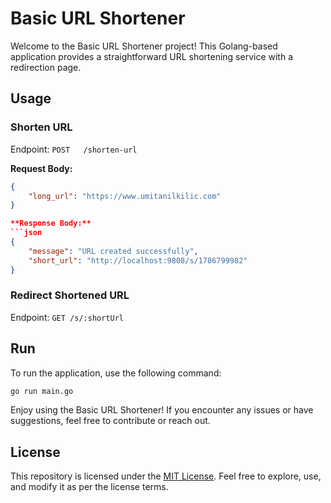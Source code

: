 # Basic URL Shortener

Welcome to the Basic URL Shortener project! This Golang-based application provides a straightforward URL shortening service with a redirection page.

## Usage

### Shorten URL
Endpoint: `POST   /shorten-url`

**Request Body:**
```json
{
    "long_url": "https://www.umitanilkilic.com"
}

**Response Body:**
```json
{
    "message": "URL created successfully",
    "short_url": "http://localhost:9808/s/1786799982"
}
```

### Redirect Shortened URL
Endpoint: `GET /s/:shortUrl`


## Run

To run the application, use the following command:
```bash
go run main.go
```


Enjoy using the Basic URL Shortener! If you encounter any issues or have suggestions, feel free to contribute or reach out.

## License

This repository is licensed under the [MIT License](LICENSE). Feel free to explore, use, and modify it as per the license terms.